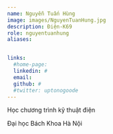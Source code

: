 ```yaml
---
name: Nguyễn Tuấn Hùng
image: images/NguyenTuanHung.jpg
description: Điện-K69
role: nguyentuanhung
aliases:


links:
  #home-page: 
  linkedin: #
  email: 
  github: #
  #twitter: uptonogoode
---
```


Học chương trình kỹ thuật điện

Đại học Bách Khoa Hà Nội
